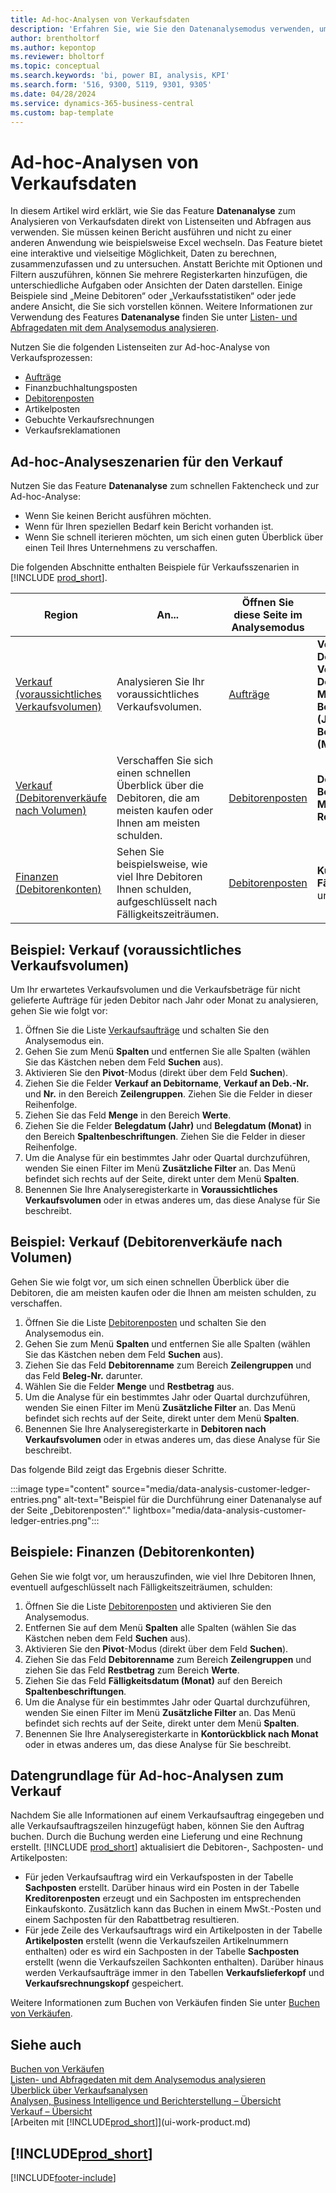 ```yaml
---
title: Ad-hoc-Analysen von Verkaufsdaten
description: 'Erfahren Sie, wie Sie den Datenanalysemodus verwenden, um Verkaufsdaten zu analysieren.'
author: brentholtorf
ms.author: kepontop
ms.reviewer: bholtorf
ms.topic: conceptual
ms.search.keywords: 'bi, power BI, analysis, KPI'
ms.search.form: '516, 9300, 5119, 9301, 9305'
ms.date: 04/28/2024
ms.service: dynamics-365-business-central
ms.custom: bap-template
---
```


# Ad-hoc-Analysen von Verkaufsdaten

In diesem Artikel wird erklärt, wie Sie das Feature **Datenanalyse** zum Analysieren von Verkaufsdaten direkt von Listenseiten und Abfragen aus verwenden. Sie müssen keinen Bericht ausführen und nicht zu einer anderen Anwendung wie beispielsweise Excel wechseln. Das Feature bietet eine interaktive und vielseitige Möglichkeit, Daten zu berechnen, zusammenzufassen und zu untersuchen. Anstatt Berichte mit Optionen und Filtern auszuführen, können Sie mehrere Registerkarten hinzufügen, die unterschiedliche Aufgaben oder Ansichten der Daten darstellen. Einige Beispiele sind „Meine Debitoren“ oder „Verkaufsstatistiken“ oder jede andere Ansicht, die Sie sich vorstellen können. Weitere Informationen zur Verwendung des Features **Datenanalyse** finden Sie unter [Listen- und Abfragedaten mit dem Analysemodus analysieren](analysis-mode.md).

Nutzen Sie die folgenden Listenseiten zur Ad-hoc-Analyse von Verkaufsprozessen:

- [Aufträge](https://businesscentral.dynamics.com/?page=9305)
- Finanzbuchhaltungsposten
- [Debitorenposten](https://businesscentral.dynamics.com/?page=25)
- Artikelposten
- Gebuchte Verkaufsrechnungen
- Verkaufsreklamationen

## Ad-hoc-Analyseszenarien für den Verkauf

Nutzen Sie das Feature **Datenanalyse** zum schnellen Faktencheck und zur Ad-hoc-Analyse:

- Wenn Sie keinen Bericht ausführen möchten.
- Wenn für Ihren speziellen Bedarf kein Bericht vorhanden ist.
- Wenn Sie schnell iterieren möchten, um sich einen guten Überblick über einen Teil Ihres Unternehmens zu verschaffen.

Die folgenden Abschnitte enthalten Beispiele für Verkaufsszenarien in [!INCLUDE [prod_short](includes/prod_short.md)].

| Region | An... | Öffnen Sie diese Seite im Analysemodus | Diese Felder verwenden |
| ---- | ----- | ------------------------------- |------------------- |
| [Verkauf (voraussichtliches Verkaufsvolumen)](#example-sales-expected-sales-volume) | Analysieren Sie Ihr voraussichtliches Verkaufsvolumen. | [Aufträge](https://businesscentral.dynamics.com/?page=9305) | **Verkauf an Debitorname**, **Verkauf an Deb.-Nr.**, **Nr.** , **Menge**, **Belegdatum (Jahr)** und **Belegdatum (Monat)**. |
| [Verkauf (Debitorenverkäufe nach Volumen)](#example-sales-customer-sales-by-volume) | Verschaffen Sie sich einen schnellen Überblick über die Debitoren, die am meisten kaufen oder Ihnen am meisten schulden. | [Debitorenposten](https://businesscentral.dynamics.com/?page=25) | **Debitorenname**, **Beleg-Nr.**, **Menge** und **Restbetrag**. |
| [Finanzen (Debitorenkonten)](#example-finance-accounts-receivables) | Sehen Sie beispielsweise, wie viel Ihre Debitoren Ihnen schulden, aufgeschlüsselt nach Fälligkeitszeiträumen. | [Debitorenposten](https://businesscentral.dynamics.com/?page=25) | **Kundenname**, **Fälligkeitsdatum** und **Restbetrag**. |

## Beispiel: Verkauf (voraussichtliches Verkaufsvolumen)

Um Ihr erwartetes Verkaufsvolumen und die Verkaufsbeträge für nicht gelieferte Aufträge für jeden Debitor nach Jahr oder Monat zu analysieren, gehen Sie wie folgt vor:

1. Öffnen Sie die Liste [Verkaufsaufträge](https://businesscentral.dynamics.com/?page=9305) und schalten Sie den Analysemodus ein.
1. Gehen Sie zum Menü **Spalten** und entfernen Sie alle Spalten (wählen Sie das Kästchen neben dem Feld **Suchen** aus).
1. Aktivieren Sie den **Pivot**-Modus (direkt über dem Feld **Suchen**).
1. Ziehen Sie die Felder **Verkauf an Debitorname**, **Verkauf an Deb.-Nr.** und **Nr.** in den Bereich **Zeilengruppen**. Ziehen Sie die Felder in dieser Reihenfolge.
1. Ziehen Sie das Feld **Menge** in den Bereich **Werte**.
1. Ziehen Sie die Felder **Belegdatum (Jahr)** und **Belegdatum (Monat)** in den Bereich **Spaltenbeschriftungen**. Ziehen Sie die Felder in dieser Reihenfolge.
1. Um die Analyse für ein bestimmtes Jahr oder Quartal durchzuführen, wenden Sie einen Filter im Menü **Zusätzliche Filter** an. Das Menü befindet sich rechts auf der Seite, direkt unter dem Menü **Spalten**.
1. Benennen Sie Ihre Analyseregisterkarte in **Voraussichtliches Verkaufsvolumen** oder in etwas anderes um, das diese Analyse für Sie beschreibt.

## Beispiel: Verkauf (Debitorenverkäufe nach Volumen)

Gehen Sie wie folgt vor, um sich einen schnellen Überblick über die Debitoren, die am meisten kaufen oder die Ihnen am meisten schulden, zu verschaffen.

1. Öffnen Sie die Liste [Debitorenposten](https://businesscentral.dynamics.com/?page=25) und schalten Sie den Analysemodus ein.
1. Gehen Sie zum Menü **Spalten** und entfernen Sie alle Spalten (wählen Sie das Kästchen neben dem Feld **Suchen** aus).
1. Ziehen Sie das Feld **Debitorenname** zum Bereich **Zeilengruppen** und das Feld **Beleg-Nr.** darunter.
1. Wählen Sie die Felder **Menge** und **Restbetrag** aus.
1. Um die Analyse für ein bestimmtes Jahr oder Quartal durchzuführen, wenden Sie einen Filter im Menü **Zusätzliche Filter** an. Das Menü befindet sich rechts auf der Seite, direkt unter dem Menü **Spalten**.
1. Benennen Sie Ihre Analyseregisterkarte in **Debitoren nach Verkaufsvolumen** oder in etwas anderes um, das diese Analyse für Sie beschreibt.

Das folgende Bild zeigt das Ergebnis dieser Schritte.

:::image type="content" source="media/data-analysis-customer-ledger-entries.png" alt-text="Beispiel für die Durchführung einer Datenanalyse auf der Seite „Debitorenposten“." lightbox="media/data-analysis-customer-ledger-entries.png":::

## Beispiele: Finanzen (Debitorenkonten)

Gehen Sie wie folgt vor, um herauszufinden, wie viel Ihre Debitoren Ihnen, eventuell aufgeschlüsselt nach Fälligkeitszeiträumen, schulden:

1. Öffnen Sie die Liste [Debitorenposten](https://businesscentral.dynamics.com/?page=25) und aktivieren Sie den Analysemodus.
1. Entfernen Sie auf dem Menü **Spalten** alle Spalten (wählen Sie das Kästchen neben dem Feld **Suchen** aus).
1. Aktivieren Sie den **Pivot**-Modus (direkt über dem Feld **Suchen**).
1. Ziehen Sie das Feld **Debitorenname** zum Bereich **Zeilengruppen** und ziehen Sie das Feld **Restbetrag** zum Bereich **Werte**.
1. Ziehen Sie das Feld **Fälligkeitsdatum (Monat)** auf den Bereich **Spaltenbeschriftungen**.
1. Um die Analyse für ein bestimmtes Jahr oder Quartal durchzuführen, wenden Sie einen Filter im Menü **Zusätzliche Filter** an. Das Menü befindet sich rechts auf der Seite, direkt unter dem Menü **Spalten**.
1. Benennen Sie Ihre Analyseregisterkarte in **Kontorückblick nach Monat** oder in etwas anderes um, das diese Analyse für Sie beschreibt.

## Datengrundlage für Ad-hoc-Analysen zum Verkauf

Nachdem Sie alle Informationen auf einem Verkaufsauftrag eingegeben und alle Verkaufsauftragszeilen hinzugefügt haben, können Sie den Auftrag buchen. Durch die Buchung werden eine Lieferung und eine Rechnung erstellt. [!INCLUDE [prod_short](includes/prod_short.md)] aktualisiert die Debitoren-, Sachposten- und Artikelposten:

- Für jeden Verkaufsauftrag wird ein Verkaufsposten in der Tabelle **Sachposten** erstellt. Darüber hinaus wird ein Posten in der Tabelle **Kreditorenposten** erzeugt und ein Sachposten im entsprechenden Einkaufskonto. Zusätzlich kann das Buchen in einem MwSt.-Posten und einem Sachposten für den Rabattbetrag resultieren.
- Für jede Zeile des Verkaufsauftrags wird ein Artikelposten in der Tabelle **Artikelposten** erstellt (wenn die Verkaufszeilen Artikelnummern enthalten) oder es wird ein Sachposten in der Tabelle **Sachposten** erstellt (wenn die Verkaufszeilen Sachkonten enthalten). Darüber hinaus werden Verkaufsaufträge immer in den Tabellen **Verkaufslieferkopf** und **Verkaufsrechnungskopf** gespeichert.

Weitere Informationen zum Buchen von Verkäufen finden Sie unter [Buchen von Verkäufen](ui-post-sales.md).

## Siehe auch 

[Buchen von Verkäufen](ui-post-sales.md)  
[Listen- und Abfragedaten mit dem Analysemodus analysieren](analysis-mode.md)  
[Überblick über Verkaufsanalysen](sales-analytics-overview.md)  
[Analysen, Business Intelligence und Berichterstellung – Übersicht](reports-bi-reporting.md)  
[Verkauf – Übersicht](sales-manage-sales.md)  
[Arbeiten mit [!INCLUDE[prod_short](includes/prod_short.md)]](ui-work-product.md)  

## [!INCLUDE[prod_short](includes/free_trial_md.md)]  

[!INCLUDE[footer-include](includes/footer-banner.md)]